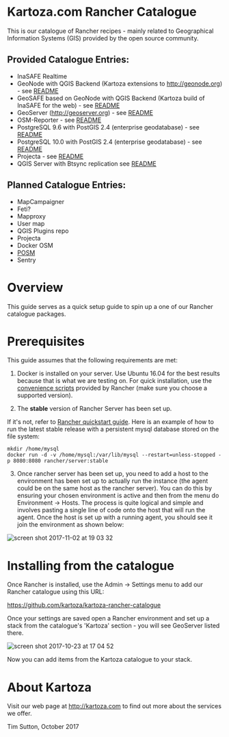 # Kartoza.com Rancher Catalogue

This is our catalogue of Rancher recipes - mainly related to
Geographical Information Systems (GIS) provided by the
open source community.

Provided Catalogue Entries:
---------------------------
* InaSAFE Realtime
* GeoNode with QGIS Backend (Kartoza extensions to http://geonode.org) - see
  [README](./templates/geonode/README.md)
* GeoSAFE based on GeoNode with QGIS Backend (Kartoza build of InaSAFE for the web) - see
  [README](./templates/geosafe/README.md)  
* GeoServer (http://geoserver.org) - see [README](./templates/geoserver/README.md)
* OSM-Reporter - see [README](./templates/osm-reporter/README.md) 
* PostgreSQL 9.6 with PostGIS 2.4 (enterprise geodatabase) - see
  [README](./templates/postgis-9.6-2.4/README.md)  
* PostgreSQL 10.0 with PostGIS 2.4 (enterprise geodatabase) - see
  [README](./templates/postgis-10.0-2.4/README.md)  
* Projecta - see [README](./templates/projecta/README.md) 
* QGIS Server with Btsync replication see [README](./templates/qgis-server-2.18/README.md)  


Planned Catalogue Entries:
---------------------------

* MapCampaigner
* Feti?
* Mapproxy
* User map
* QGIS Plugins repo
* Projecta
* Docker OSM
* [POSM](https://github.com/posm/posm-build)
* Sentry

# Overview

This guide serves as a quick setup guide to spin up a one of our Rancher catalogue packages.

# Prerequisites

This guide assumes that the following requirements are met:

1. Docker is installed on your server. Use Ubuntu 16.04 for the best results
because that is what we are testing on. For quick installation, use the
[convenience scripts](http://rancher.com/docs/rancher/v1.6/en/hosts/#supported-docker-versions)
provided by Rancher (make sure you choose a supported version).


2. The **stable** version of Rancher Server has been set up.

If it's not, refer to [Rancher quickstart guide](http://rancher.com/docs/rancher/v1.6/en/installing-rancher/installing-server/). Here is an example of how to run the latest stable release with a persistent mysql database stored on the file system:

```
mkdir /home/mysql
docker run -d -v /home/mysql:/var/lib/mysql --restart=unless-stopped -p 8080:8080 rancher/server:stable
```

3. Once rancher server has been set up, you need to add a host to the environment has been set up to actually run the instance (the agent could be on the same host as the rancher server). You can do this by ensuring your chosen environment is active and then from the menu do Environment -> Hosts. The process is quite logical and simple and involves pasting a single line of code onto the host that will run the agent. Once the host is set up with a running agent, you should see it join the environment as shown below:


![screen shot 2017-11-02 at 19 03 32](https://user-images.githubusercontent.com/178003/32339631-0bbb10f6-c001-11e7-9218-37074d7feafc.png)



# Installing from the catalogue

Once Rancher is installed, use the Admin -> Settings menu to 
add our Rancher catalogue using this URL:

https://github.com/kartoza/kartoza-rancher-catalogue

Once your settings are saved open a Rancher environment and set up a 
stack from the catalogue's 'Kartoza' section - you will see 
GeoServer listed there.

![screen shot 2017-10-23 at 17 04 52](https://user-images.githubusercontent.com/178003/31914192-02bae616-b84a-11e7-8265-abd92bcb2dee.png)

Now you can add items from the Kartoza catalogue to your stack.


# About Kartoza

Visit our web page at http://kartoza.com to find out 
more about the services we offer.

Tim Sutton, October 2017

